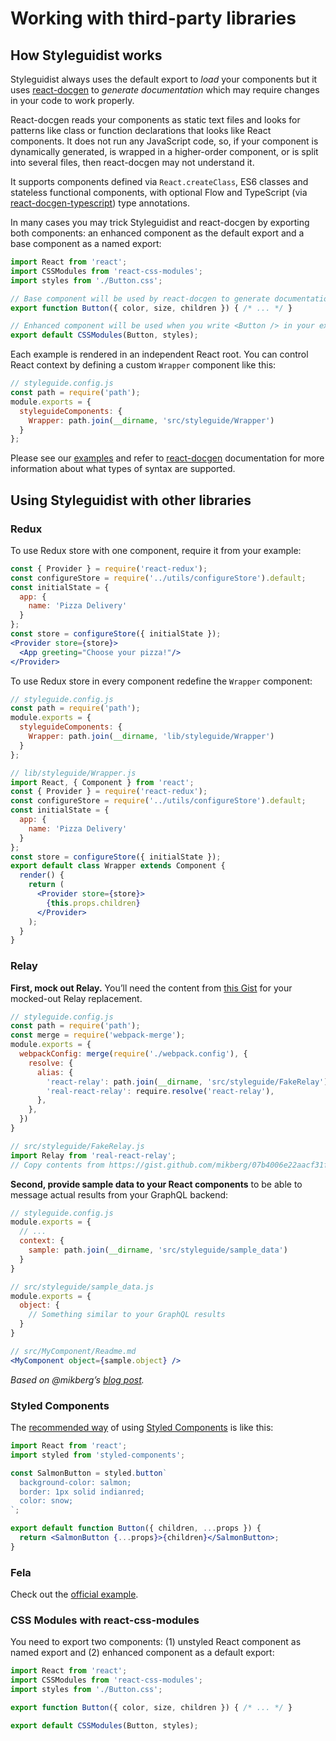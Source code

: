 # Working with third-party libraries

## How Styleguidist works

Styleguidist always uses the default export to *load* your components but it uses [react-docgen](https://github.com/reactjs/react-docgen) to *generate documentation* which may require changes in your code to work properly.

React-docgen reads your components as static text files and looks for patterns like class or function declarations that looks like React components. It does not run any JavaScript code, so, if your component is dynamically generated, is wrapped in a higher-order component, or is split into several files, then react-docgen may not understand it.

It supports components defined via `React.createClass`, ES6 classes and stateless functional components, with optional Flow and TypeScript (via [react-docgen-typescript](https://github.com/styleguidist/react-docgen-typescript)) type annotations.

In many cases you may trick Styleguidist and react-docgen by exporting both components: an enhanced component as the default export and a base component as a named export:

```javascript
import React from 'react';
import CSSModules from 'react-css-modules';
import styles from './Button.css';

// Base component will be used by react-docgen to generate documentation
export function Button({ color, size, children }) { /* ... */ }

// Enhanced component will be used when you write <Button /> in your example files
export default CSSModules(Button, styles);
```

Each example is rendered in an independent React root. You can control React context by defining a custom `Wrapper` component like this:

```javascript
// styleguide.config.js
const path = require('path');
module.exports = {
  styleguideComponents: {
    Wrapper: path.join(__dirname, 'src/styleguide/Wrapper')
  }
};
```

Please see our [examples](https://github.com/styleguidist/react-styleguidist/tree/master/examples) and refer to [react-docgen](https://github.com/reactjs/react-docgen) documentation for more information about what types of syntax are supported.

## Using Styleguidist with other libraries

### Redux

To use Redux store with one component, require it from your example:

```jsx
const { Provider } = require('react-redux');
const configureStore = require('../utils/configureStore').default;
const initialState = {
  app: {
    name: 'Pizza Delivery'
  }
};
const store = configureStore({ initialState });
<Provider store={store}>
  <App greeting="Choose your pizza!"/>
</Provider>
```

To use Redux store in every component redefine the `Wrapper` component:

```javascript
// styleguide.config.js
const path = require('path');
module.exports = {
  styleguideComponents: {
    Wrapper: path.join(__dirname, 'lib/styleguide/Wrapper')
  }
};
```

```jsx
// lib/styleguide/Wrapper.js
import React, { Component } from 'react';
const { Provider } = require('react-redux');
const configureStore = require('../utils/configureStore').default;
const initialState = {
  app: {
    name: 'Pizza Delivery'
  }
};
const store = configureStore({ initialState });
export default class Wrapper extends Component {
  render() {
    return (
      <Provider store={store}>
        {this.props.children}
      </Provider>
    );
  }
}
```

### Relay

**First, mock out Relay.** You’ll need the content from [this Gist](https://gist.github.com/mikberg/07b4006e22aacf31ffe6) for your mocked-out Relay replacement.

```js
// styleguide.config.js
const path = require('path');
const merge = require('webpack-merge');
module.exports = {
  webpackConfig: merge(require('./webpack.config'), {
    resolve: {
      alias: {
        'react-relay': path.join(__dirname, 'src/styleguide/FakeRelay'),
        'real-react-relay': require.resolve('react-relay'),
      },
    },
  })
}
```

```js
// src/styleguide/FakeRelay.js
import Relay from 'real-react-relay';
// Copy contents from https://gist.github.com/mikberg/07b4006e22aacf31ffe6
```

**Second, provide sample data to your React components** to be able to message actual results from your GraphQL backend:

```js
// styleguide.config.js
module.exports = {
  // ...
  context: {
    sample: path.join(__dirname, 'src/styleguide/sample_data')
  }
}
```

```js
// src/styleguide/sample_data.js
module.exports = {
  object: {
    // Something similar to your GraphQL results
  }
}
```

```jsx
// src/MyComponent/Readme.md
<MyComponent object={sample.object} />
```

*Based on @mikberg’s [blog post](https://medium.com/@mikaelberg/writing-simple-unit-tests-with-relay-707f19e90129).*

### Styled Components

The [recommended way](https://github.com/styleguidist/react-styleguidist/issues/37#issuecomment-263502454) of using [Styled Components](https://www.styled-components.com/) is like this:

```jsx
import React from 'react';
import styled from 'styled-components';

const SalmonButton = styled.button`
  background-color: salmon;
  border: 1px solid indianred;
  color: snow;
`;

export default function Button({ children, ...props }) {
  return <SalmonButton {...props}>{children}</SalmonButton>;
}
```

### Fela

Check out the [official example](https://github.com/rofrischmann/fela/tree/master/packages/example-with-styleguidist).

### CSS Modules with react-css-modules

You need to export two components: (1) unstyled React component as named export and (2) enhanced component as a default export:

```javascript
import React from 'react';
import CSSModules from 'react-css-modules';
import styles from './Button.css';

export function Button({ color, size, children }) { /* ... */ }

export default CSSModules(Button, styles);
```
